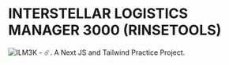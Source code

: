 # INTERSTELLAR LOGISTICS MANAGER 3000 (RINSETOOLS)
![ILM3K - ☄️](https://img.shields.io/badge/ILM3K-☄️-blueviolet).
A Next JS and Tailwind Practice Project.
